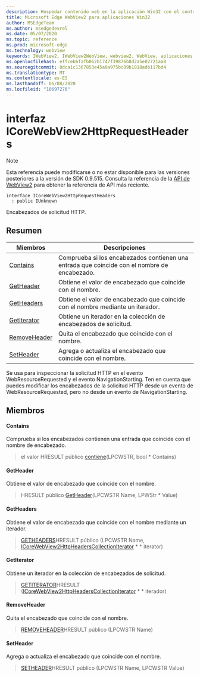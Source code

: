 ```yaml
---
description: Hospedar contenido web en la aplicación Win32 con el control Microsoft Edge WebView2
title: Microsoft Edge WebView2 para aplicaciones Win32
author: MSEdgeTeam
ms.author: msedgedevrel
ms.date: 05/07/2020
ms.topic: reference
ms.prod: microsoft-edge
ms.technology: webview
keywords: IWebView2, IWebView2WebView, webview2, WebView, aplicaciones Win32, Win32, Edge, ICoreWebView2, ICoreWebView2Controller, control de explorador, HTML Edge
ms.openlocfilehash: effceb6fafb062b1747f39876b8d2a5e02721aa8
ms.sourcegitcommit: 8dca1c1367853e45a0a975bc89b1818adb117bd4
ms.translationtype: MT
ms.contentlocale: es-ES
ms.lasthandoff: 06/08/2020
ms.locfileid: "10697276"
---
```

# interfaz ICoreWebView2HttpRequestHeaders 

> [!NOTE]
> Esta referencia puede modificarse o no estar disponible para las versiones posteriores a la versión de SDK 0.9.515. Consulta la referencia de la [API de WebView2](../../../webview2-api-reference.md) para obtener la referencia de API más reciente.

```
interface ICoreWebView2HttpRequestHeaders
  : public IUnknown
```

Encabezados de solicitud HTTP.

## Resumen

 Miembros                        | Descripciones
--------------------------------|---------------------------------------------
[Contains](#contains) | Comprueba si los encabezados contienen una entrada que coincide con el nombre de encabezado.
[GetHeader](#getheader) | Obtiene el valor de encabezado que coincide con el nombre.
[GetHeaders](#getheaders) | Obtiene el valor de encabezado que coincide con el nombre mediante un iterador.
[GetIterator](#getiterator) | Obtiene un iterador en la colección de encabezados de solicitud.
[RemoveHeader](#removeheader) | Quita el encabezado que coincide con el nombre.
[SetHeader](#setheader) | Agrega o actualiza el encabezado que coincide con el nombre.

Se usa para inspeccionar la solicitud HTTP en el evento WebResourceRequested y el evento NavigationStarting. Ten en cuenta que puedes modificar los encabezados de la solicitud HTTP desde un evento de WebResourceRequested, pero no desde un evento de NavigationStarting.

## Miembros

#### Contains 

Comprueba si los encabezados contienen una entrada que coincide con el nombre de encabezado.

> el valor HRESULT público [contiene](#contains)(LPCWSTR, bool * Contains)

#### GetHeader 

Obtiene el valor de encabezado que coincide con el nombre.

> HRESULT público [GetHeader](#getheader)(LPCWSTR Name, LPWStr * Value)

#### GetHeaders 

Obtiene el valor de encabezado que coincide con el nombre mediante un iterador.

> [GETHEADERS](#getheaders)HRESULT público (LPCWSTR Name, [ICoreWebView2HttpHeadersCollectionIterator](icorewebview2httpheaderscollectioniterator.md) * * iterator)

#### GetIterator 

Obtiene un iterador en la colección de encabezados de solicitud.

> [GETITERATOR](#getiterator)HRESULT ([ICoreWebView2HttpHeadersCollectionIterator](icorewebview2httpheaderscollectioniterator.md) * * iterador)

#### RemoveHeader 

Quita el encabezado que coincide con el nombre.

> [REMOVEHEADER](#removeheader)HRESULT público (LPCWSTR Name)

#### SetHeader 

Agrega o actualiza el encabezado que coincide con el nombre.

> [SETHEADER](#setheader)HRESULT público (LPCWSTR Name, LPCWSTR Value)

